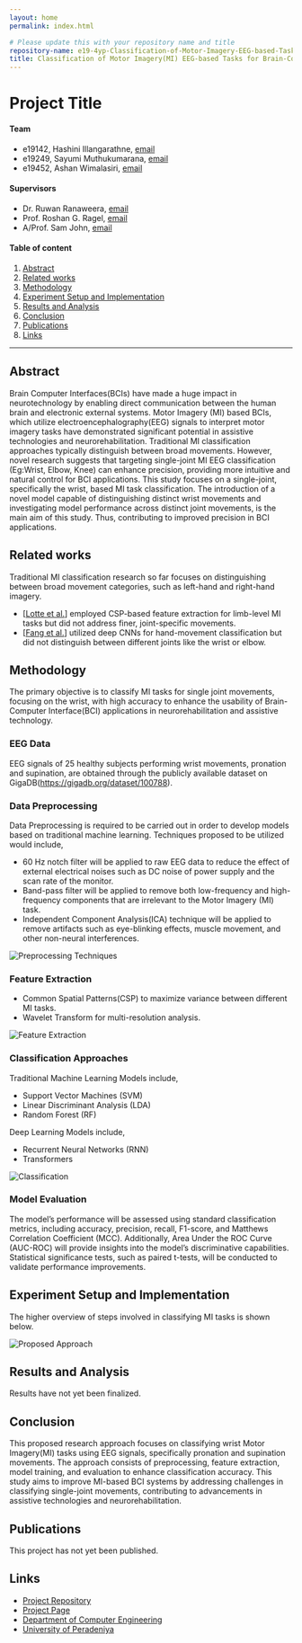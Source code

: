 ```yaml
---
layout: home
permalink: index.html

# Please update this with your repository name and title
repository-name: e19-4yp-Classification-of-Motor-Imagery-EEG-based-Tasks-for-Brain-Computer-Interfacing-Applications
title: Classification of Motor Imagery(MI) EEG-based Tasks for Brain-Computer-Interfacing(BCI) Applications
---
```


[comment]: # "This is the standard layout for the project, but you can clean this and use your own template"

# Project Title

#### Team

- e19142, Hashini Illangarathne, [email](mailto:e19142@eng.pdn.ac.lk)
- e19249, Sayumi Muthukumarana, [email](mailto:e19249@eng.pdn.ac.lk)
- e19452, Ashan Wimalasiri, [email](mailto:e19452@eng.pdn.ac.lk)

#### Supervisors

- Dr. Ruwan Ranaweera, [email](mailto:ruwan@eng.pdn.ac.lk)
- Prof. Roshan G. Ragel, [email](mailto:roshanr@eng.pdn.ac.lk)
- A/Prof. Sam John, [email](mailto:sam.john@unimelb.edu.au)

#### Table of content

1. [Abstract](#abstract)
2. [Related works](#related-works)
3. [Methodology](#methodology)
4. [Experiment Setup and Implementation](#experiment-setup-and-implementation)
5. [Results and Analysis](#results-and-analysis)
6. [Conclusion](#conclusion)
7. [Publications](#publications)
8. [Links](#links)

---

<!--
DELETE THIS SAMPLE before publishing to GitHub Pages !!!
This is a sample image, to show how to add images to your page. To learn more options, please refer [this](https://projects.ce.pdn.ac.lk/docs/faq/how-to-add-an-image/)
![Sample Image](./images/sample.png)
-->

## Abstract

Brain Computer Interfaces(BCIs) have made a huge impact in neurotechnology by enabling direct communication between the human brain and electronic external systems. Motor Imagery (MI) based BCIs, which utilize electroencephalography(EEG) signals to interpret motor imagery tasks have demonstrated significant potential in assistive technologies and neurorehabilitation. Traditional MI classification approaches typically distinguish between broad movements. However, novel research suggests that targeting single-joint MI EEG classification (Eg:Wrist, Elbow, Knee) can enhance precision, providing more intuitive and natural control for BCI applications. This study focuses on a single-joint, specifically the wrist, based MI task classification. The introduction of a novel model capable of distinguishing distinct wrist movements and investigating model performance across distinct joint movements, is the main aim of this study. Thus, contributing to improved precision in BCI applications.

## Related works

Traditional MI classification research so far focuses on distinguishing between broad movement categories, such as left-hand and right-hand imagery.
- [[Lotte et al.](https://www.researchgate.net/publication/323465869_A_review_of_classification_algorithms_for_EEG-based_brain-computer_interfaces_a_10_year_update)] employed CSP-based feature extraction for limb-level MI tasks but did not address finer, joint-specific movements. 
- [[Fang et al.](https://www.frontiersin.org/journals/neuroscience/articles/10.3389/fnins.2021.655599/full)] utilized deep CNNs for hand-movement classification but did not distinguish between different joints like the wrist or elbow.

## Methodology

The primary objective is to classify MI tasks for single joint movements, focusing on the wrist, with high accuracy to enhance the usability of Brain-Computer Interface(BCI) applications in neurorehabilitation and assistive technology.

### EEG Data
EEG signals of 25 healthy subjects performing wrist movements, pronation and supination, are obtained through the publicly available dataset on GigaDB(https://gigadb.org/dataset/100788). 

### Data Preprocessing
Data Preprocessing is required to be carried out in order to develop models based on traditional machine learning. Techniques proposed to be utilized would include,
- 60 Hz notch filter will be applied to raw EEG data to reduce the effect of external electrical noises such as DC noise of power supply and the scan rate of the monitor. 
- Band-pass filter will be applied to remove both low-frequency and high-frequency components that are irrelevant to the Motor Imagery (MI) task.
- Independent Component Analysis(ICA) technique will be applied to remove artifacts such as eye-blinking effects, muscle movement, and other non-neural interferences.

![Preprocessing Techniques](docs/images/Preprocessing.png)

### Feature Extraction
- Common Spatial Patterns(CSP) to maximize variance between different MI tasks.
- Wavelet Transform for multi-resolution analysis. 

![Feature Extraction](docs/images/FeatureExtraction.png)

### Classification Approaches
Traditional Machine Learning Models include,
- Support Vector Machines (SVM)
- Linear Discriminant Analysis (LDA)
- Random Forest (RF)

Deep Learning Models include,
- Recurrent Neural Networks (RNN)
- Transformers

![Classification](docs/images/ClassificationMethods.png)

### Model Evaluation
The model’s performance will be assessed using standard classification metrics,
including accuracy, precision, recall, F1-score, and Matthews Correlation Coefficient
(MCC). Additionally, Area Under the ROC Curve (AUC-ROC) will provide insights
into the model’s discriminative capabilities. Statistical significance tests, such as
paired t-tests, will be conducted to validate performance improvements.

## Experiment Setup and Implementation

The higher overview of steps involved in classifying MI tasks is shown below. 

![Proposed Approach](docs/images/Propossed_Approach.jpg)

## Results and Analysis

Results have not yet been finalized.

## Conclusion

This proposed research approach focuses on classifying wrist Motor Imagery(MI) tasks using EEG signals, specifically pronation and supination movements. The approach consists of preprocessing, feature extraction, model training, and evaluation to enhance classification accuracy. This study
aims to improve MI-based BCI systems by addressing challenges in classifying single-joint movements, contributing to advancements in assistive technologies and neurorehabilitation.

## Publications

This project has not yet been published.

[//]: # "Note: Uncomment each once you uploaded the files to the repository"

<!-- 1. [Semester 7 report](./) -->
<!-- 2. [Semester 7 slides](./) -->
<!-- 3. [Semester 8 report](./) -->
<!-- 4. [Semester 8 slides](./) -->
<!-- 5. Author 1, Author 2 and Author 3 "Research paper title" (2021). [PDF](./). -->

## Links

[//]: # " NOTE: EDIT THIS LINKS WITH YOUR REPO DETAILS "

- [Project Repository](https://github.com/cepdnaclk/e19-4yp-Classification-of-Motor-Imagery-EEG-based-Tasks-for-Brain-Computer-Interfacing-Applications)
- [Project Page](https://cepdnaclk.github.io/e19-4yp-Classification-of-Motor-Imagery-EEG-based-Tasks-for-Brain-Computer-Interfacing-Applications/)
- [Department of Computer Engineering](http://www.ce.pdn.ac.lk/)
- [University of Peradeniya](https://eng.pdn.ac.lk/)

[//]: # "Please refer this to learn more about Markdown syntax"
[//]: # "https://github.com/adam-p/markdown-here/wiki/Markdown-Cheatsheet"
